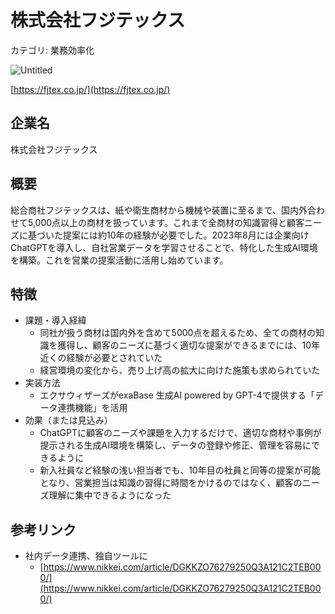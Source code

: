 # 株式会社フジテックス

カテゴリ: 業務効率化

![Untitled](%E6%A0%AA%E5%BC%8F%E4%BC%9A%E7%A4%BE%E3%83%95%E3%82%B7%E3%82%99%E3%83%86%E3%83%83%E3%82%AF%E3%82%B9%2031e09d6f512a4a9085e58672a234fb0e/Untitled.png)

[https://fjtex.co.jp/](https://fjtex.co.jp/)

## 企業名

株式会社フジテックス

## 概要

総合商社フジテックスは、紙や衛生商材から機械や装置に至るまで、国内外合わせて5,000点以上の商材を扱っています。これまで全商材の知識習得と顧客ニーズに基づいた提案には約10年の経験が必要でした。2023年8月には企業向けChatGPTを導入し、自社営業データを学習させることで、特化した生成AI環境を構築。これを営業の提案活動に活用し始めています。

## 特徴

- 課題・導入経緯
    - 同社が扱う商材は国内外を含めて5000点を超えるため、全ての商材の知識を獲得し、顧客のニーズに基づく適切な提案ができるまでには、10年近くの経験が必要とされていた
    - 経営環境の変化から、売り上げ高の拡大に向けた施策も求められていた
- 実装方法
    - エクサウィザーズがexaBase 生成AI powered by GPT-4で提供する「データ連携機能」を活用
- 効果（または見込み）
    - ChatGPTに顧客のニーズや課題を入力するだけで、適切な商材や事例が提示される生成AI環境を構築し、データの登録や修正、管理を容易にできるように
    - 新入社員など経験の浅い担当者でも、10年目の社員と同等の提案が可能となり、営業担当は知識の習得に時間をかけるのではなく、顧客のニーズ理解に集中できるようになった

## 参考リンク

- 社内データ連携、独自ツールに
    - [https://www.nikkei.com/article/DGKKZO76279250Q3A121C2TEB000/](https://www.nikkei.com/article/DGKKZO76279250Q3A121C2TEB000/)